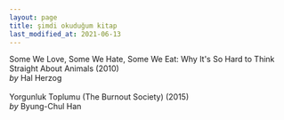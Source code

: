```yaml
---
layout: page
title: şimdi okuduğum kitap
last_modified_at: 2021-06-13
---
```


Some We Love, Some We Hate, Some We Eat: Why It's So Hard to Think Straight About Animals (2010)  
<i>by</i> Hal Herzog  
<br />
Yorgunluk Toplumu (The Burnout Society) (2015)  
<i>by</i> Byung-Chul Han
<!-- <span style="color: white">Lorem ipsum dolor sit amet, consectetur adipiscing elit. Sed sagittis cursus erat quis tempus. Fusce semper eu eros in tristique.</span> -->
<!-- hr -->
